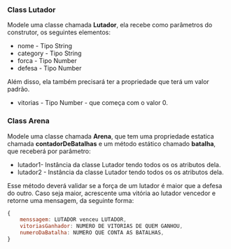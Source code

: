 ### Class Lutador

Modele uma classe chamada **Lutador**, ela recebe como parâmetros do construtor, os seguintes elementos:

* nome - Tipo String
* category - Tipo String
* forca - Tipo Number
* defesa - Tipo Number

Além disso, ela também precisará ter a propriedade que terá um valor padrão.

* vitorias - Tipo Number - que começa com o valor 0.

### Class Arena

Modele uma classe chamada **Arena**, que tem uma propriedade estatica chamada **contadorDeBatalhas** e um método estático chamado **batalha**, que receberá por parâmetro:

* lutador1- Instância da classe Lutador tendo todos os os atributos dela.
* lutador2 - Instância da classe Lutador tendo todos os os atributos dela.

Esse método deverá validar se a força de um lutador é maior que a defesa do outro. Caso seja maior, acrescente uma vitória ao lutador vencedor e retorne uma mensagem, da seguinte forma:
```javaScript
{
	menssagem: LUTADOR venceu LUTADOR,
	vitoriasGanhador: NUMERO DE VITORIAS DE QUEM GANHOU,
	numeroDaBatalha: NUMERO QUE CONTA AS BATALHAS,
}
```